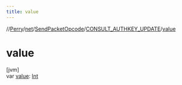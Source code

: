 ```yaml
---
title: value
---
```

//[Perry](../../../../index.html)/[net](../../index.html)/[SendPacketOpcode](../index.html)/[CONSULT_AUTHKEY_UPDATE](index.html)/[value](value.html)



# value



[jvm]\
var [value](value.html): [Int](https://kotlinlang.org/api/latest/jvm/stdlib/kotlin/-int/index.html)




